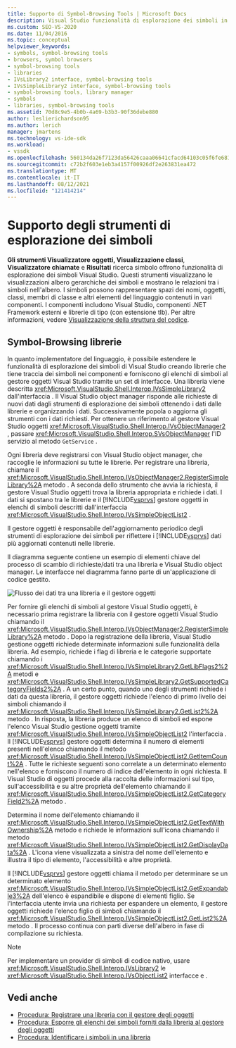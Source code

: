 ```yaml
---
title: Supporto di Symbol-Browsing Tools | Microsoft Docs
description: Visual Studio funzionalità di esplorazione dei simboli in Visual Studio. Informazioni su come estendere queste funzionalità con librerie per i simboli nei componenti.
ms.custom: SEO-VS-2020
ms.date: 11/04/2016
ms.topic: conceptual
helpviewer_keywords:
- symbols, symbol-browsing tools
- browsers, symbol browsers
- symbol-browsing tools
- libraries
- IVsLibrary2 interface, symbol-browsing tools
- IVsSimpleLibrary2 interface, symbol-browsing tools
- symbol-browsing tools, library manager
- symbols
- libraries, symbol-browsing tools
ms.assetid: 70d8c9e5-4b0b-4a69-b3b3-90f36debe880
author: leslierichardson95
ms.author: lerich
manager: jmartens
ms.technology: vs-ide-sdk
ms.workload:
- vssdk
ms.openlocfilehash: 560134da26f7123da56426caaa06641cfacd64103c05f6fe681eb7aa34f47ba5
ms.sourcegitcommit: c72b2f603e1eb3a4157f00926df2e263831ea472
ms.translationtype: MT
ms.contentlocale: it-IT
ms.lasthandoff: 08/12/2021
ms.locfileid: "121414214"
---
```

# <a name="supporting-symbol-browsing-tools"></a>Supporto degli strumenti di esplorazione dei simboli
**Gli strumenti Visualizzatore** **oggetti, Visualizzazione classi**, **Visualizzatore chiamate** e **Risultati** ricerca simbolo offrono funzionalità di esplorazione dei simboli Visual Studio. Questi strumenti visualizzano le visualizzazioni albero gerarchiche dei simboli e mostrano le relazioni tra i simboli nell'albero. I simboli possono rappresentare spazi dei nomi, oggetti, classi, membri di classe e altri elementi del linguaggio contenuti in vari componenti. I componenti includono Visual Studio, componenti .NET Framework esterni e librerie di tipo (con estensione tlb). Per altre informazioni, vedere [Visualizzazione della struttura del codice](../../ide/viewing-the-structure-of-code.md).

## <a name="symbol-browsing-libraries"></a>Symbol-Browsing librerie
 In quanto implementatore del linguaggio, è possibile estendere le funzionalità di esplorazione dei simboli di Visual Studio creando librerie che tiene traccia dei simboli nei componenti e forniscono gli elenchi di simboli al gestore oggetti Visual Studio tramite un set di interfacce. Una libreria viene descritta <xref:Microsoft.VisualStudio.Shell.Interop.IVsSimpleLibrary2> dall'interfaccia . Il Visual Studio object manager risponde alle richieste di nuovi dati dagli strumenti di esplorazione dei simboli ottenendo i dati dalle librerie e organizzando i dati. Successivamente popola o aggiorna gli strumenti con i dati richiesti. Per ottenere un riferimento al gestore Visual Studio oggetti <xref:Microsoft.VisualStudio.Shell.Interop.IVsObjectManager2> , passare <xref:Microsoft.VisualStudio.Shell.Interop.SVsObjectManager> l'ID servizio al metodo `GetService` .

 Ogni libreria deve registrarsi con Visual Studio object manager, che raccoglie le informazioni su tutte le librerie. Per registrare una libreria, chiamare il <xref:Microsoft.VisualStudio.Shell.Interop.IVsObjectManager2.RegisterSimpleLibrary%2A> metodo . A seconda dello strumento che avvia la richiesta, il gestore Visual Studio oggetti trova la libreria appropriata e richiede i dati. I dati si spostano tra le librerie e il [!INCLUDE[vsprvs](../../code-quality/includes/vsprvs_md.md)] gestore oggetti in elenchi di simboli descritti dall'interfaccia <xref:Microsoft.VisualStudio.Shell.Interop.IVsSimpleObjectList2> .

 Il gestore oggetti è responsabile dell'aggiornamento periodico degli strumenti di esplorazione dei simboli per riflettere i [!INCLUDE[vsprvs](../../code-quality/includes/vsprvs_md.md)] dati più aggiornati contenuti nelle librerie.

 Il diagramma seguente contiene un esempio di elementi chiave del processo di scambio di richieste/dati tra una libreria e Visual Studio object manager. Le interfacce nel diagramma fanno parte di un'applicazione di codice gestito.

 ![Flusso dei dati tra una libreria e il gestore oggetti](../../extensibility/internals/media/callbrowserdiagram.gif "CallBrowserDiagram")

 Per fornire gli elenchi di simboli al gestore Visual Studio oggetti, è necessario prima registrare la libreria con il gestore oggetti Visual Studio chiamando il <xref:Microsoft.VisualStudio.Shell.Interop.IVsObjectManager2.RegisterSimpleLibrary%2A> metodo . Dopo la registrazione della libreria, Visual Studio gestione oggetti richiede determinate informazioni sulle funzionalità della libreria. Ad esempio, richiede i flag di libreria e le categorie supportate chiamando i <xref:Microsoft.VisualStudio.Shell.Interop.IVsSimpleLibrary2.GetLibFlags2%2A> metodi e <xref:Microsoft.VisualStudio.Shell.Interop.IVsSimpleLibrary2.GetSupportedCategoryFields2%2A> . A un certo punto, quando uno degli strumenti richiede i dati da questa libreria, il gestore oggetti richiede l'elenco di primo livello dei simboli chiamando il <xref:Microsoft.VisualStudio.Shell.Interop.IVsSimpleLibrary2.GetList2%2A> metodo . In risposta, la libreria produce un elenco di simboli ed espone l'elenco Visual Studio gestione oggetti tramite <xref:Microsoft.VisualStudio.Shell.Interop.IVsSimpleObjectList2> l'interfaccia . Il [!INCLUDE[vsprvs](../../code-quality/includes/vsprvs_md.md)] gestore oggetti determina il numero di elementi presenti nell'elenco chiamando il metodo <xref:Microsoft.VisualStudio.Shell.Interop.IVsSimpleObjectList2.GetItemCount%2A> . Tutte le richieste seguenti sono correlate a un determinato elemento nell'elenco e forniscono il numero di indice dell'elemento in ogni richiesta. Il Visual Studio di oggetti procede alla raccolta delle informazioni sul tipo, sull'accessibilità e su altre proprietà dell'elemento chiamando il <xref:Microsoft.VisualStudio.Shell.Interop.IVsSimpleObjectList2.GetCategoryField2%2A> metodo .

 Determina il nome dell'elemento chiamando il <xref:Microsoft.VisualStudio.Shell.Interop.IVsSimpleObjectList2.GetTextWithOwnership%2A> metodo e richiede le informazioni sull'icona chiamando il metodo <xref:Microsoft.VisualStudio.Shell.Interop.IVsSimpleObjectList2.GetDisplayData%2A> . L'icona viene visualizzata a sinistra del nome dell'elemento e illustra il tipo di elemento, l'accessibilità e altre proprietà.

 Il [!INCLUDE[vsprvs](../../code-quality/includes/vsprvs_md.md)] gestore oggetti chiama il metodo per determinare se un determinato elemento <xref:Microsoft.VisualStudio.Shell.Interop.IVsSimpleObjectList2.GetExpandable3%2A> dell'elenco è espandibile e dispone di elementi figlio. Se l'interfaccia utente invia una richiesta per espandere un elemento, il gestore oggetti richiede l'elenco figlio di simboli chiamando il <xref:Microsoft.VisualStudio.Shell.Interop.IVsSimpleObjectList2.GetList2%2A> metodo . Il processo continua con parti diverse dell'albero in fase di compilazione su richiesta.

> [!NOTE]
> Per implementare un provider di simboli di codice nativo, usare <xref:Microsoft.VisualStudio.Shell.Interop.IVsLibrary2> le <xref:Microsoft.VisualStudio.Shell.Interop.IVsObjectList2> interfacce e .

## <a name="see-also"></a>Vedi anche
- [Procedura: Registrare una libreria con il gestore degli oggetti](../../extensibility/internals/how-to-register-a-library-with-the-object-manager.md)
- [Procedura: Esporre gli elenchi dei simboli forniti dalla libreria al gestore degli oggetti](../../extensibility/internals/how-to-expose-lists-of-symbols-provided-by-the-library-to-the-object-manager.md)
- [Procedura: Identificare i simboli in una libreria](../../extensibility/internals/how-to-identify-symbols-in-a-library.md)
